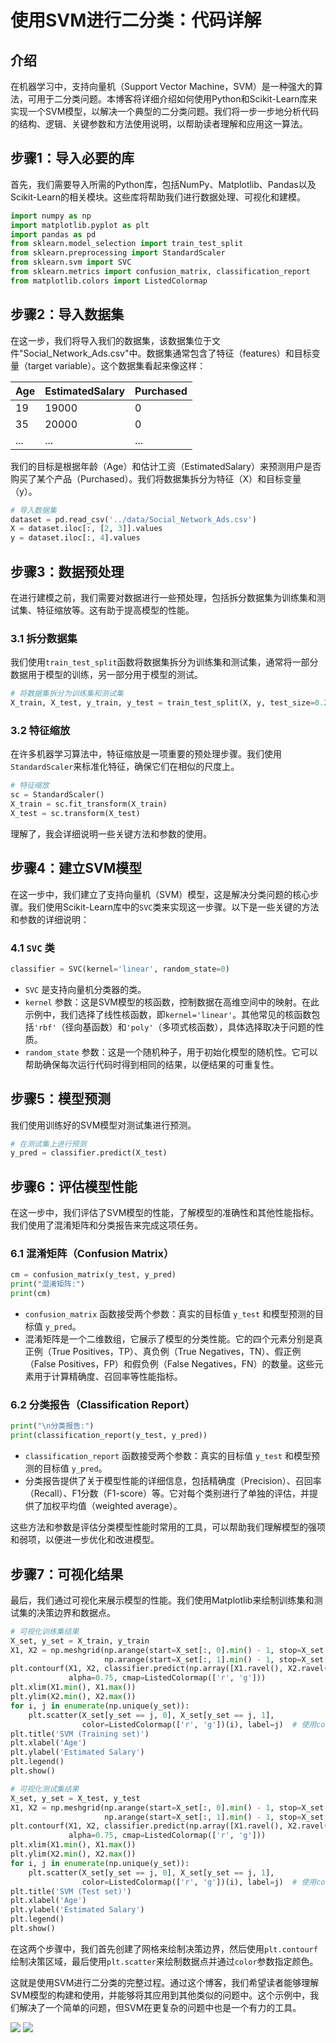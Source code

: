 

# 使用SVM进行二分类：代码详解

## 介绍

在机器学习中，支持向量机（Support Vector Machine，SVM）是一种强大的算法，可用于二分类问题。本博客将详细介绍如何使用Python和Scikit-Learn库来实现一个SVM模型，以解决一个典型的二分类问题。我们将一步一步地分析代码的结构、逻辑、关键参数和方法使用说明，以帮助读者理解和应用这一算法。

## 步骤1：导入必要的库

首先，我们需要导入所需的Python库，包括NumPy、Matplotlib、Pandas以及Scikit-Learn的相关模块。这些库将帮助我们进行数据处理、可视化和建模。

```python
import numpy as np
import matplotlib.pyplot as plt
import pandas as pd
from sklearn.model_selection import train_test_split
from sklearn.preprocessing import StandardScaler
from sklearn.svm import SVC
from sklearn.metrics import confusion_matrix, classification_report
from matplotlib.colors import ListedColormap
```

## 步骤2：导入数据集

在这一步，我们将导入我们的数据集，该数据集位于文件"Social_Network_Ads.csv"中。数据集通常包含了特征（features）和目标变量（target variable）。这个数据集看起来像这样：

| Age | EstimatedSalary | Purchased |
|-----|-----------------|-----------|
| 19  | 19000           | 0         |
| 35  | 20000           | 0         |
| ... | ...             | ...       |

我们的目标是根据年龄（Age）和估计工资（EstimatedSalary）来预测用户是否购买了某个产品（Purchased）。我们将数据集拆分为特征（X）和目标变量（y）。

```python
# 导入数据集
dataset = pd.read_csv('../data/Social_Network_Ads.csv')
X = dataset.iloc[:, [2, 3]].values
y = dataset.iloc[:, 4].values
```

## 步骤3：数据预处理

在进行建模之前，我们需要对数据进行一些预处理，包括拆分数据集为训练集和测试集、特征缩放等。这有助于提高模型的性能。

### 3.1 拆分数据集

我们使用`train_test_split`函数将数据集拆分为训练集和测试集，通常将一部分数据用于模型的训练，另一部分用于模型的测试。

```python
# 将数据集拆分为训练集和测试集
X_train, X_test, y_train, y_test = train_test_split(X, y, test_size=0.25, random_state=0)
```

### 3.2 特征缩放

在许多机器学习算法中，特征缩放是一项重要的预处理步骤。我们使用`StandardScaler`来标准化特征，确保它们在相似的尺度上。

```python
# 特征缩放
sc = StandardScaler()
X_train = sc.fit_transform(X_train)
X_test = sc.transform(X_test)
```
理解了，我会详细说明一些关键方法和参数的使用。

## 步骤4：建立SVM模型

在这一步中，我们建立了支持向量机（SVM）模型，这是解决分类问题的核心步骤。我们使用Scikit-Learn库中的`SVC`类来实现这一步骤。以下是一些关键的方法和参数的详细说明：

### 4.1 `SVC` 类

```python
classifier = SVC(kernel='linear', random_state=0)
```

- `SVC` 是支持向量机分类器的类。
- `kernel` 参数：这是SVM模型的核函数，控制数据在高维空间中的映射。在此示例中，我们选择了线性核函数，即`kernel='linear'`。其他常见的核函数包括`'rbf'`（径向基函数）和`'poly'`（多项式核函数），具体选择取决于问题的性质。
- `random_state` 参数：这是一个随机种子，用于初始化模型的随机性。它可以帮助确保每次运行代码时得到相同的结果，以便结果的可重复性。
## 步骤5：模型预测

我们使用训练好的SVM模型对测试集进行预测。

```python
# 在测试集上进行预测
y_pred = classifier.predict(X_test)
```

## 步骤6：评估模型性能

在这一步中，我们评估了SVM模型的性能，了解模型的准确性和其他性能指标。我们使用了混淆矩阵和分类报告来完成这项任务。

### 6.1 混淆矩阵（Confusion Matrix）

```python
cm = confusion_matrix(y_test, y_pred)
print("混淆矩阵:")
print(cm)
```

- `confusion_matrix` 函数接受两个参数：真实的目标值 `y_test` 和模型预测的目标值 `y_pred`。
- 混淆矩阵是一个二维数组，它展示了模型的分类性能。它的四个元素分别是真正例（True Positives，TP）、真负例（True Negatives，TN）、假正例（False Positives，FP）和假负例（False Negatives，FN）的数量。这些元素用于计算精确度、召回率等性能指标。

### 6.2 分类报告（Classification Report）

```python
print("\n分类报告:")
print(classification_report(y_test, y_pred))
```

- `classification_report` 函数接受两个参数：真实的目标值 `y_test` 和模型预测的目标值 `y_pred`。
- 分类报告提供了关于模型性能的详细信息，包括精确度（Precision）、召回率（Recall）、F1分数（F1-score）等。它对每个类别进行了单独的评估，并提供了加权平均值（weighted average）。

这些方法和参数是评估分类模型性能时常用的工具，可以帮助我们理解模型的强项和弱项，以便进一步优化和改进模型。



## 步骤7：可视化结果

最后，我们通过可视化来展示模型的性能。我们使用Matplotlib来绘制训练集和测试集的决策边界和数据点。

```python
# 可视化训练集结果
X_set, y_set = X_train, y_train
X1, X2 = np.meshgrid(np.arange(start=X_set[:, 0].min() - 1, stop=X_set[:, 0].max() + 1, step=0.01),
                     np.arange(start=X_set[:, 1].min() - 1, stop=X_set[:, 1].max() + 1, step=0.01))
plt.contourf(X1, X2, classifier.predict(np.array([X1.ravel(), X2.ravel()]).T).reshape(X1.shape),
             alpha=0.75, cmap=ListedColormap(['r', 'g']))
plt.xlim(X1.min(), X1.max())
plt.ylim(X2.min(), X2.max())
for i, j in enumerate(np.unique(y_set)):
    plt.scatter(X_set[y_set == j, 0], X_set[y_set == j, 1],
                color=ListedColormap(['r', 'g'])(i), label=j)  # 使用color参数指定颜色
plt.title('SVM (Training set)')
plt.xlabel('Age')
plt.ylabel('Estimated Salary')
plt.legend()
plt.show()

# 可视化测试集结果
X_set, y_set = X_test, y_test
X1, X2 = np.meshgrid(np.arange(start=X_set[:, 0].min() - 1, stop=X_set[:, 0].max() + 1, step=0.01),
                     np.arange(start=X_set[:, 1].min() - 1, stop=X_set[:, 1].max() + 1, step=0.01))
plt.contourf(X1, X2, classifier.predict(np.array([X1.ravel(), X2.ravel()]).T).reshape(X1.shape),
             alpha=0.75, cmap=ListedColormap(['r', 'g']))
plt.xlim(X1.min(), X1.max())
plt.ylim(X2.min(), X2.max())
for i, j in enumerate(np.unique(y_set)):
    plt.scatter(X_set[y_set == j, 0], X_set[y_set == j, 1],
                color=ListedColormap(['r', 'g'])(i), label=j)  # 使用color参数指定颜色
plt.title('SVM (Test set)')
plt.xlabel('Age')
plt.ylabel('Estimated Salary')
plt.legend()
plt.show()
```

在这两个步骤中，我们首先创建了网格来绘制决策边界，然后使用`plt.contourf`绘制决策区域，最后使用`plt.scatter`来绘制数据点并通过`color`参数指定颜色。

这就是使用SVM进行二分类的完整过程。通过这个博客，我们希望读者能够理解SVM模型的构建和使用，并能够将其应用到其他类似的问题中。这个示例中，我们解决了一个简单的问题，但SVM在更复杂的问题中也是一个有力的工具。

![](https://cos.ywenrou.cn/blog/images20230926144530.png)
![](https://cos.ywenrou.cn/blog/images20230926144542.png)